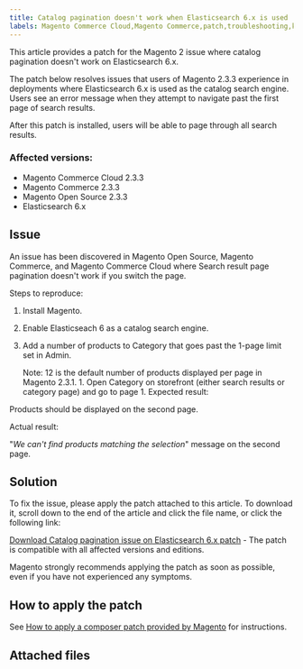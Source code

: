 ```yaml
---
title: Catalog pagination doesn't work when Elasticsearch 6.x is used
labels: Magento Commerce Cloud,Magento Commerce,patch,troubleshooting,known issues,pagination,2.3.3,Elasticsearch 6.x
---
```


This article provides a patch for the Magento 2 issue where catalog pagination doesn't work on Elasticsearch 6.x.

The patch below resolves issues that users of Magento 2.3.3 experience in deployments where Elasticsearch 6.x is used as the catalog search engine. Users see an error message when they attempt to navigate past the first page of search results. 

After this patch is installed, users will be able to page through all search results.

### Affected versions:

* Magento Commerce Cloud 2.3.3
* Magento Commerce 2.3.3
* Magento Open Source 2.3.3
* Elasticsearch 6.x

## Issue

An issue has been discovered in Magento Open Source, Magento Commerce, and Magento Commerce Cloud where Search result page pagination doesn't work if you switch the page. 

Steps to reproduce:

1. Install Magento.
1. Enable Elasticseach 6 as a catalog search engine.
1. Add a number of products to Category that goes past the 1-page limit set in Admin.
    
    
    
    Note: 12 is the default number of products displayed per page in Magento 2.3.1. 1. Open Category on storefront (either search results or category page) and go to page 1. Expected result:

Products should be displayed on the second page.

Actual result:

"_We can't find products matching the selection_" message on the second page.

## Solution 

To fix the issue, please apply the patch attached to this article. To download it, scroll down to the end of the article and click the file name, or click the following link:

[Download Catalog pagination issue on Elasticsearch 6.x patch](https://support.magento.com/hc/en-us/article_attachments/360040653971/Catalog_pagination_issue_on_Elasticsearch_6_composer-2019-10-11-08-07-41.patch) - The patch is compatible with all affected versions and editions.

<p class="warning">Magento strongly recommends applying the patch as soon as possible, even if you have not experienced any symptoms.</p>

## How to apply the patch

See [How to apply a composer patch provided by Magento](https://support.magento.com/hc/en-us/articles/360028367731) for instructions.

## Attached files